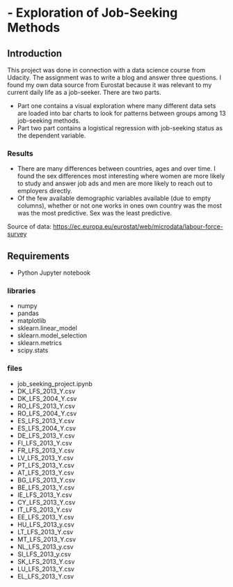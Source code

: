 # - Exploration of Job-Seeking Methods
## Introduction
This project was done in connection with a data science course from Udacity. The assignment was to write a blog and answer three questions. I found my own data source from Eurostat because it was relevant to my current daily life as a job-seeker. 
There are two parts. 
- Part one contains a visual exploration where many different data sets are loaded into bar charts to look for patterns between groups among 13 job-seeking methods. 
- Part two part contains a logistical regression with job-seeking status as the dependent variable. 
### Results
- There are many differences between countries, ages and over time. I found the sex differences most interesting where women are more likely to study and answer job ads and men are more likely to reach out to employers directly. 
- Of the few available demographic variables available (due to empty columns), whether or not one works in ones own country was the most was the most predictive. Sex was the least predictive. 

Source of data: https://ec.europa.eu/eurostat/web/microdata/labour-force-survey

## Requirements
- Python Jupyter notebook 
### libraries
- numpy
- pandas
- matplotlib
- sklearn.linear_model
- sklearn.model_selection
- sklearn.metrics
- scipy.stats

### files
- job_seeking_project.ipynb
- DK_LFS_2013_Y.csv
- DK_LFS_2004_Y.csv
- RO_LFS_2013_Y.csv
- RO_LFS_2004_Y.csv
- ES_LFS_2013_Y.csv
- ES_LFS_2004_Y.csv
- DE_LFS_2013_Y.csv
- FI_LFS_2013_Y.csv
- FR_LFS_2013_Y.csv
- LV_LFS_2013_Y.csv
- PT_LFS_2013_Y.csv
- AT_LFS_2013_Y.csv
- BG_LFS_2013_Y.csv
- BE_LFS_2013_Y.csv
- IE_LFS_2013_Y.csv
- CY_LFS_2013_Y.csv
- IT_LFS_2013_Y.csv
- EE_LFS_2013_Y.csv
- HU_LFS_2013_y.csv
- LT_LFS_2013_Y.csv
- MT_LFS_2013_Y.csv
- NL_LFS_2013_y.csv
- SI_LFS_2013_y.csv
- SK_LFS_2013_Y.csv
- LU_LFS_2013_Y.csv
- EL_LFS_2013_Y.csv
